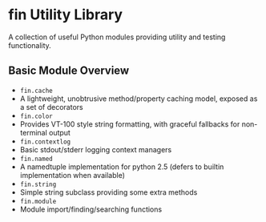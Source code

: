 fin Utility Library
===================

A collection of useful Python modules providing utility and testing functionality.

Basic Module Overview
----------------------

 * `fin.cache`
  * A lightweight, unobtrusive method/property caching model, exposed as a set of decorators
 * `fin.color`
  * Provides VT-100 style string formatting, with graceful fallbacks for non-terminal output
 * `fin.contextlog`
  * Basic stdout/stderr logging context managers
 * `fin.named`
  * A namedtuple implementation for python 2.5 (defers to builtin implementation when available)
 * `fin.string`
  * Simple string subclass providing some extra methods
 * `fin.module`
  * Module import/finding/searching functions
